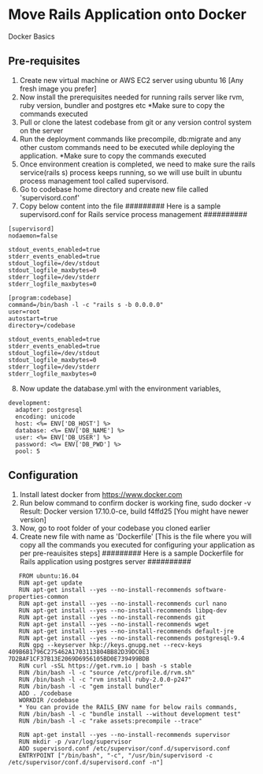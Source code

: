 # Move Rails Application onto Docker
Docker Basics
## Pre-requisites
1) Create new virtual machine or AWS EC2 server using ubuntu 16 [Any fresh image you prefer]
2) Now install the prerequisites needed for running rails server like rvm, ruby version, bundler and postgres etc 
    *Make sure to copy the commands executed
3) Pull or clone the latest codebase from git or any version control system on the server
4) Run the deployment commands like precompile, db:migrate and any other custom commands need to be executed while deploying the application.
    *Make sure to copy the commands executed
5) Once environment creation is completed, we need to make sure the rails service(rails s) process keeps running, so we will use built in ubuntu process management tool called supervisord.
6) Go to codebase home directory and create new file called 'supervisord.conf'
7) Copy below content into the file
######### Here is a sample supervisord.conf for Rails service process management ##########
```
[supervisord]
nodaemon=false
 
stdout_events_enabled=true
stderr_events_enabled=true
stdout_logfile=/dev/stdout
stdout_logfile_maxbytes=0
stderr_logfile=/dev/stderr
stderr_logfile_maxbytes=0
 
[program:codebase]
command=/bin/bash -l -c "rails s -b 0.0.0.0"     
user=root
autostart=true
directory=/codebase
 
stdout_events_enabled=true
stderr_events_enabled=true
stdout_logfile=/dev/stdout
stdout_logfile_maxbytes=0
stderr_logfile=/dev/stderr
stderr_logfile_maxbytes=0
```
8) Now update the database.yml with the environment variables,
```
development: 
  adapter: postgresql
  encoding: unicode
  host: <%= ENV['DB_HOST'] %>
  database: <%= ENV['DB_NAME'] %>
  user: <%= ENV['DB_USER'] %>
  password: <%= ENV['DB_PWD'] %>
  pool: 5
```

## Configuration
1) Install latest docker from https://www.docker.com
2) Run below command to confirm docker is working fine,
   sudo docker -v
   Result: Docker version 17.10.0-ce, build f4ffd25 [You might have newer version]
3) Now, go to root folder of your codebase you cloned earlier
4) Create new file with name as 'Dockerfile' [This is the file where you will copy all the commands you executed for configuring your application as per pre-reauisites steps]
######### Here is a sample Dockerfile for Rails application using postgres server ##########
```
   FROM ubuntu:16.04
   RUN apt-get update
   RUN apt-get install --yes --no-install-recommends software-properties-common
   RUN apt-get install --yes --no-install-recommends curl nano
   RUN apt-get install --yes --no-install-recommends libpq-dev
   RUN apt-get install --yes --no-install-recommends git
   RUN apt-get install --yes --no-install-recommends wget
   RUN apt-get install --yes --no-install-recommends default-jre
   RUN apt-get install --yes --no-install-recommends postgresql-9.4
   RUN gpg --keyserver hkp://keys.gnupg.net --recv-keys 409B6B1796C275462A1703113804BB82D39DC0E3    7D2BAF1CF37B13E2069D6956105BD0E739499BDB
   RUN curl -sSL https://get.rvm.io | bash -s stable
   RUN /bin/bash -l -c "source /etc/profile.d/rvm.sh"
   RUN /bin/bash -l -c "rvm install ruby-2.0.0-p247"
   RUN /bin/bash -l -c "gem install bundler"
   ADD . /codebase
   WORKDIR /codebase
   * You can provide the RAILS_ENV name for below rails commands,
   RUN /bin/bash -l -c "bundle install --without development test"
   RUN /bin/bash -l -c "rake assets:precompile --trace"
   
   RUN apt-get install --yes --no-install-recommends supervisor
   RUN mkdir -p /var/log/supervisor
   ADD supervisord.conf /etc/supervisor/conf.d/supervisord.conf
   ENTRYPOINT ["/bin/bash", "-c", "/usr/bin/supervisord -c /etc/supervisor/conf.d/supervisord.conf -n"]
```



   
   

